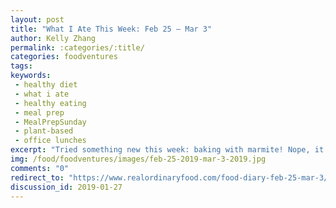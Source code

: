 ```yaml
---
layout: post
title: "What I Ate This Week: Feb 25 – Mar 3"
author: Kelly Zhang
permalink: :categories/:title/
categories: foodventures
tags:
keywords:
 - healthy diet
 - what i ate
 - healthy eating
 - meal prep
 - MealPrepSunday
 - plant-based
 - office lunches
excerpt: "Tried something new this week: baking with marmite! Nope, it's not as weird as it sounds and it tastes awesome. Other things I made this week include cassava cake and taquitos."
img: /food/foodventures/images/feb-25-2019-mar-3-2019.jpg
comments: "0"
redirect_to: "https://www.realordinaryfood.com/food-diary-feb-25-mar-3/"
discussion_id: 2019-01-27
---
```

